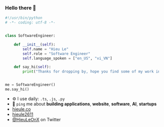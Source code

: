 ### Hello there 👋

```python
#!/usr/bin/python
# -*- coding: utf-8 -*-


class SoftwareEngineer:

    def __init__(self):
        self.name = "Hieu Le"
        self.role = "Software Engineer"
        self.language_spoken = ["en_US", "vi_VN"]

    def say_hi(self):
        print("Thanks for dropping by, hope you find some of my work interesting.")


me = SoftwareEngineer()
me.say_hi()
```

- ⚙️ I use daily: `.ts`, `.js`, `.py`
- 💬 `ping` me about **building applications**, **website**, **software**, **AI**, **startups**
- [hieule.co](https://hieule.co/)
- [hieule2611](https://www.linkedin.com/in/hieule2611/)
- [@HieuLeOnX](https://twitter.com/martonlederer) on Twitter
